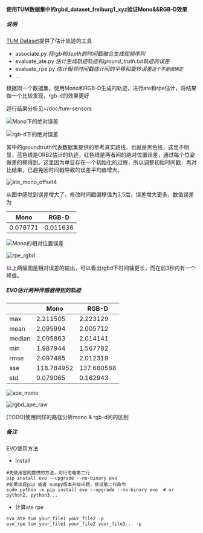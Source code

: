 #### 使用TUM数据集中的rgbd_dataset_freiburg1_xyz验证Mono&&RGB-D效果

##### 说明

[TUM Dataset](https://vision.in.tum.de/data/datasets/rgbd-dataset/download)提供了估计轨迹的工具

- associate.py *将rgb和depth的时间戳融合生成视频序列*
- evaluate_ate.py *估计生成轨迹轨迹和ground_truth.txt轨迹的误差*
- evaluate_rpe.py *估计相邻时间戳估计间的平移和旋转误差`这个不是很确定`*
- ...

根据同一个数据集，使用Mono和RGB-D生成的轨迹，进行ate和rpe估计，将结果做一个比较发现，rgb-d的效果更好

运行结果分析见~/doc/tum-sensors

![Mono下的绝对误差](./tum_compare/ate_mono_tum.png)

![rgb-d下的绝对误差](./tum_compare/ate_rgb.png)

其中的groundtruth代表数据集提供的参考真实路线，也就是黑色线，这里不明显，蓝色线是ORB2估计的轨迹，红色线是两者间的绝对位置误差，通过每个位姿做差的模得到。这里因为单目存在一个初始化的过程，所以调整初始时间戳，再对比结果，已避免因时间戳导致的误差平均值增大。

![ate_mono_offset4](./tum_compare/ate_mono_offset.png)

从图中感觉到误差增大了，修改时间戳偏移值为3,5后，误差增大更多，数值误差为

| Mono     | RGB-D    |
| -------- | -------- |
| 0.076771 | 0.011636 |



![Mono的相对位置误差](./tum_compare/rpe_mono.png)

![rpe_rgbd](./tum_compare/rpe_rgbd.png)

以上两幅图是相对误差的输出，可以看出rgbd下时间轴更长，而在前3秒内有一个峰值。

##### EVO估计两种传感器得到的轨迹

| | Mono | RGB-D |
| --- |---------------------------------------------- | ----- |
| max |	2.211505 | 2.223129 |
|mean |	2.095994 | 2.005712|
|median |	2.095863 | 2.014141|
|min|1.987944 | 1.567782|
|rmse|	2.097485 | 2.012319|
|sse	|118.784952| 137.680588|
|std	|0.079065 |      0.162943 |

![ape_mono](./tum_compare/evo_ape_mono_raw.png)

![rgbd_ape_raw](./tum_compare/evo_ate_rgbd_raw.png)

[TODO]使用同样的路径分析mono & rgb-d间的区别



##### 备注

EVO使用方法

- Install

```shell
#先使用官网提供的方法，可行忽略第二行
pip install evo --upgrade --no-binary evo
#如果出现pip 或者 numpy版本升级问题，尝试第二行命令
sudo python -m pip install evo --upgrade --no-binary evo  # or python2, python3...
```

- 计算ate rpe

```shell
evo_ate tum your_file1 your_file2 -p
evo_rpe tum your_file1 your_file2 your_file3... -p
```

